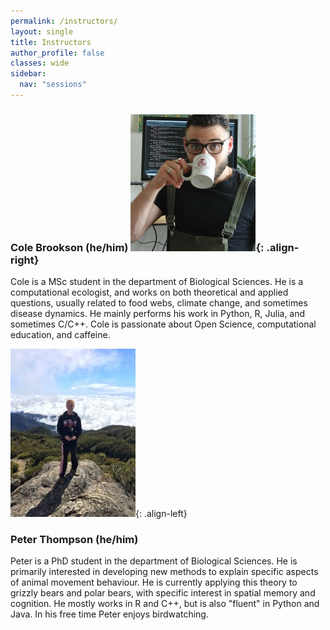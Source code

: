 ```yaml
---
permalink: /instructors/
layout: single
title: Instructors
author_profile: false
classes: wide
sidebar:
  nav: "sessions"
---
```

### Cole Brookson (he/him) ![image-right](/assets/images/cole.JPG){: .align-right}

Cole is a MSc student in the department of Biological Sciences. He is a computational ecologist, and works on both theoretical and applied questions, usually related to food webs, climate change, and sometimes disease dynamics. He mainly performs his work in Python, R, Julia, and sometimes C/C++. Cole is passionate about Open Science, computational education, and caffeine.

![image-left](/assets/images/peter.JPG){: .align-left}

### Peter Thompson (he/him)

Peter is a PhD student in the department of Biological Sciences. He is primarily interested in developing new methods to explain specific aspects of animal movement behaviour. He is currently applying this theory to grizzly bears and polar bears, with specific interest in spatial memory and cognition. He mostly works in R and C++, but is also "fluent" in Python and Java. In his free time Peter enjoys birdwatching.
